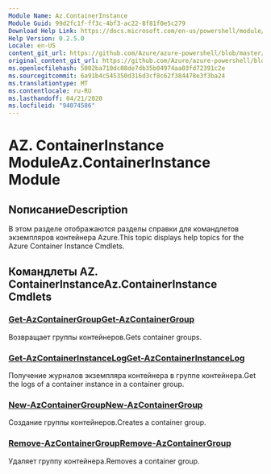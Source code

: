 ```yaml
---
Module Name: Az.ContainerInstance
Module Guid: 99d2fc1f-ff3c-4bf3-ac22-8f81f0e5c279
Download Help Link: https://docs.microsoft.com/en-us/powershell/module/az.containerinstance
Help Version: 0.2.5.0
Locale: en-US
content_git_url: https://github.com/Azure/azure-powershell/blob/master/src/ContainerInstance/ContainerInstance/help/Az.ContainerInstance.md
original_content_git_url: https://github.com/Azure/azure-powershell/blob/master/src/ContainerInstance/ContainerInstance/help/Az.ContainerInstance.md
ms.openlocfilehash: 5002ba710dc08de7db35b04974aa03fd72391c2e
ms.sourcegitcommit: 6a91b4c545350d316d3cf8c62f384478e3f3ba24
ms.translationtype: MT
ms.contentlocale: ru-RU
ms.lasthandoff: 04/21/2020
ms.locfileid: "94074586"
---
```

# <span data-ttu-id="34afb-101">AZ. ContainerInstance Module</span><span class="sxs-lookup"><span data-stu-id="34afb-101">Az.ContainerInstance Module</span></span>
## <span data-ttu-id="34afb-102">Nописание</span><span class="sxs-lookup"><span data-stu-id="34afb-102">Description</span></span>
<span data-ttu-id="34afb-103">В этом разделе отображаются разделы справки для командлетов экземпляров контейнера Azure.</span><span class="sxs-lookup"><span data-stu-id="34afb-103">This topic displays help topics for the Azure Container Instance Cmdlets.</span></span>

## <span data-ttu-id="34afb-104">Командлеты AZ. ContainerInstance</span><span class="sxs-lookup"><span data-stu-id="34afb-104">Az.ContainerInstance Cmdlets</span></span>
### [<span data-ttu-id="34afb-105">Get-AzContainerGroup</span><span class="sxs-lookup"><span data-stu-id="34afb-105">Get-AzContainerGroup</span></span>](Get-AzContainerGroup.md)
<span data-ttu-id="34afb-106">Возвращает группы контейнеров.</span><span class="sxs-lookup"><span data-stu-id="34afb-106">Gets container groups.</span></span>

### [<span data-ttu-id="34afb-107">Get-AzContainerInstanceLog</span><span class="sxs-lookup"><span data-stu-id="34afb-107">Get-AzContainerInstanceLog</span></span>](Get-AzContainerInstanceLog.md)
<span data-ttu-id="34afb-108">Получение журналов экземпляра контейнера в группе контейнера.</span><span class="sxs-lookup"><span data-stu-id="34afb-108">Get the logs of a container instance in a container group.</span></span>

### [<span data-ttu-id="34afb-109">New-AzContainerGroup</span><span class="sxs-lookup"><span data-stu-id="34afb-109">New-AzContainerGroup</span></span>](New-AzContainerGroup.md)
<span data-ttu-id="34afb-110">Создание группы контейнеров.</span><span class="sxs-lookup"><span data-stu-id="34afb-110">Creates a container group.</span></span>

### [<span data-ttu-id="34afb-111">Remove-AzContainerGroup</span><span class="sxs-lookup"><span data-stu-id="34afb-111">Remove-AzContainerGroup</span></span>](Remove-AzContainerGroup.md)
<span data-ttu-id="34afb-112">Удаляет группу контейнера.</span><span class="sxs-lookup"><span data-stu-id="34afb-112">Removes a container group.</span></span>

